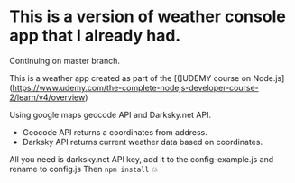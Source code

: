 # **This is a version of weather console app that I already had.**

Continuing on master branch.

This is a weather app created as part of the [(]UDEMY course on Node.js] (https://www.udemy.com/the-complete-nodejs-developer-course-2/learn/v4/overview)

Using google maps geocode API and Darksky.net API.

 - Geocode API returns a coordinates from address.
 - Darksky API returns current weather data based on coordinates.


All you need is darksky.net API key, add it to the config-example.js and rename to config.js
Then `npm install`
:boom:
